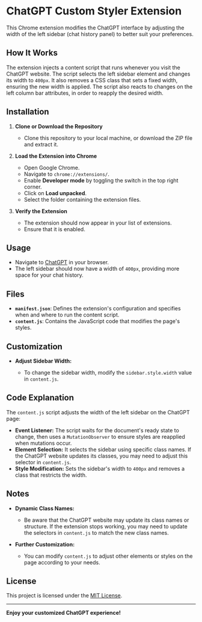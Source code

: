 # ChatGPT Custom Styler Extension

This Chrome extension modifies the ChatGPT interface by adjusting the width of the left sidebar (chat history panel) to better suit your preferences.

## How It Works

The extension injects a content script that runs whenever you visit the ChatGPT website. The script selects the left sidebar element and changes its width to `400px`. It also removes a CSS class that sets a fixed width, ensuring the new width is applied. The script also reacts to changes on the left column bar attributes, in order to reapply the desired width.

## Installation

1. **Clone or Download the Repository**

   - Clone this repository to your local machine, or download the ZIP file and extract it.

2. **Load the Extension into Chrome**

   - Open Google Chrome.
   - Navigate to `chrome://extensions/`.
   - Enable **Developer mode** by toggling the switch in the top right corner.
   - Click on **Load unpacked**.
   - Select the folder containing the extension files.

3. **Verify the Extension**

   - The extension should now appear in your list of extensions.
   - Ensure that it is enabled.

## Usage

- Navigate to [ChatGPT](https://chatgpt.com/) in your browser.
- The left sidebar should now have a width of `400px`, providing more space for your chat history.

## Files

- **`manifest.json`**: Defines the extension's configuration and specifies when and where to run the content script.
- **`content.js`**: Contains the JavaScript code that modifies the page's styles.

## Customization

- **Adjust Sidebar Width:**

  - To change the sidebar width, modify the `sidebar.style.width` value in `content.js`.

## Code Explanation

The `content.js` script adjusts the width of the left sidebar on the ChatGPT page:

- **Event Listener:** The script waits for the document's ready state to change, then uses a `MutationObserver` to ensure styles are reapplied when mutations occur.
- **Element Selection:** It selects the sidebar using specific class names. If the ChatGPT website updates its classes, you may need to adjust this selector in `content.js`.
- **Style Modification:** Sets the sidebar's width to `400px` and removes a class that restricts the width.

## Notes

- **Dynamic Class Names:**

  - Be aware that the ChatGPT website may update its class names or structure. If the extension stops working, you may need to update the selectors in `content.js` to match the new class names.

- **Further Customization:**

  - You can modify `content.js` to adjust other elements or styles on the page according to your needs.

## License

This project is licensed under the [MIT License](LICENSE).

---

**Enjoy your customized ChatGPT experience!**
